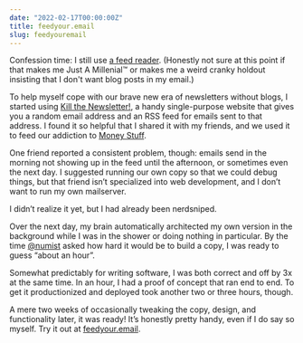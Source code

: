 ```yaml
---
date: "2022-02-17T00:00:00Z"
title: feedyour.email
slug: feedyouremail
---
```


Confession time: I still use [a feed reader](https://reeder.com). (Honestly not sure at this point if that makes me Just A Millenial™ or makes me a weird cranky holdout insisting that I don't want blog posts in my email.)

To help myself cope with our brave new era of newsletters without blogs, I started using [Kill the Newsletter!](https://kill-the-newsletter.com), a handy single-purpose website that gives you a random email address and an RSS feed for emails sent to that address. I found it so helpful that I shared it with my friends, and we used it to feed our addiction to [Money Stuff](https://www.bloomberg.com/opinion/authors/ARbTQlRLRjE/matthew-s-levine).

One friend reported a consistent problem, though: emails send in the morning not showing up in the feed until the afternoon, or sometimes even the next day. I suggested running our own copy so that we could debug things, but that friend isn’t specialized into web development, and I don’t want to run my own mailserver.

I didn’t realize it yet, but I had already been nerdsniped.

Over the next day, my brain automatically architected my own version in the background while I was in the shower or doing nothing in particular. By the time [@numist](https://twitter.com/numist) asked how hard it would be to build a copy, I was ready to guess “about an hour”.

Somewhat predictably for writing software, I was both correct and off by 3x at the same time. In an hour, I had a proof of concept that ran end to end. To get it productionized and deployed took another two or three hours, though.

A mere two weeks of occasionally tweaking the copy, design, and functionality later, it was ready! It’s honestly pretty handy, even if I do say so myself. Try it out at [feedyour.email](https://feedyour.email). 
